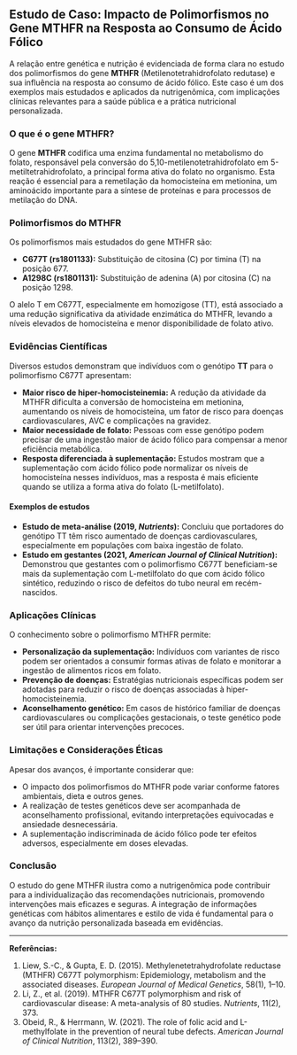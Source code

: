 
## Estudo de Caso: Impacto de Polimorfismos no Gene MTHFR na Resposta ao Consumo de Ácido Fólico

A relação entre genética e nutrição é evidenciada de forma clara no estudo dos polimorfismos do gene **MTHFR** (Metilenotetrahidrofolato redutase) e sua influência na resposta ao consumo de ácido fólico. Este caso é um dos exemplos mais estudados e aplicados da nutrigenômica, com implicações clínicas relevantes para a saúde pública e a prática nutricional personalizada.

### O que é o gene MTHFR?

O gene **MTHFR** codifica uma enzima fundamental no metabolismo do folato, responsável pela conversão do 5,10-metilenotetrahidrofolato em 5-metiltetrahidrofolato, a principal forma ativa do folato no organismo. Esta reação é essencial para a remetilação da homocisteína em metionina, um aminoácido importante para a síntese de proteínas e para processos de metilação do DNA.

### Polimorfismos do MTHFR

Os polimorfismos mais estudados do gene MTHFR são:

- **C677T (rs1801133):** Substituição de citosina (C) por timina (T) na posição 677.
- **A1298C (rs1801131):** Substituição de adenina (A) por citosina (C) na posição 1298.

O alelo T em C677T, especialmente em homozigose (TT), está associado a uma redução significativa da atividade enzimática do MTHFR, levando a níveis elevados de homocisteína e menor disponibilidade de folato ativo.

### Evidências Científicas

Diversos estudos demonstram que indivíduos com o genótipo **TT** para o polimorfismo C677T apresentam:

- **Maior risco de hiper-homocisteinemia:** A redução da atividade da MTHFR dificulta a conversão de homocisteína em metionina, aumentando os níveis de homocisteína, um fator de risco para doenças cardiovasculares, AVC e complicações na gravidez.
- **Maior necessidade de folato:** Pessoas com esse genótipo podem precisar de uma ingestão maior de ácido fólico para compensar a menor eficiência metabólica.
- **Resposta diferenciada à suplementação:** Estudos mostram que a suplementação com ácido fólico pode normalizar os níveis de homocisteína nesses indivíduos, mas a resposta é mais eficiente quando se utiliza a forma ativa do folato (L-metilfolato).

#### Exemplos de estudos

- **Estudo de meta-análise (2019, *Nutrients*):** Concluiu que portadores do genótipo TT têm risco aumentado de doenças cardiovasculares, especialmente em populações com baixa ingestão de folato.
- **Estudo em gestantes (2021, *American Journal of Clinical Nutrition*):** Demonstrou que gestantes com o polimorfismo C677T beneficiam-se mais da suplementação com L-metilfolato do que com ácido fólico sintético, reduzindo o risco de defeitos do tubo neural em recém-nascidos.

### Aplicações Clínicas

O conhecimento sobre o polimorfismo MTHFR permite:

- **Personalização da suplementação:** Indivíduos com variantes de risco podem ser orientados a consumir formas ativas de folato e monitorar a ingestão de alimentos ricos em folato.
- **Prevenção de doenças:** Estratégias nutricionais específicas podem ser adotadas para reduzir o risco de doenças associadas à hiper-homocisteinemia.
- **Aconselhamento genético:** Em casos de histórico familiar de doenças cardiovasculares ou complicações gestacionais, o teste genético pode ser útil para orientar intervenções precoces.

### Limitações e Considerações Éticas

Apesar dos avanços, é importante considerar que:

- O impacto dos polimorfismos do MTHFR pode variar conforme fatores ambientais, dieta e outros genes.
- A realização de testes genéticos deve ser acompanhada de aconselhamento profissional, evitando interpretações equivocadas e ansiedade desnecessária.
- A suplementação indiscriminada de ácido fólico pode ter efeitos adversos, especialmente em doses elevadas.

### Conclusão

O estudo do gene MTHFR ilustra como a nutrigenômica pode contribuir para a individualização das recomendações nutricionais, promovendo intervenções mais eficazes e seguras. A integração de informações genéticas com hábitos alimentares e estilo de vida é fundamental para o avanço da nutrição personalizada baseada em evidências.

---

**Referências:**

1. Liew, S.-C., & Gupta, E. D. (2015). Methylenetetrahydrofolate reductase (MTHFR) C677T polymorphism: Epidemiology, metabolism and the associated diseases. *European Journal of Medical Genetics*, 58(1), 1–10.
2. Li, Z., et al. (2019). MTHFR C677T polymorphism and risk of cardiovascular disease: A meta-analysis of 80 studies. *Nutrients*, 11(2), 373.
3. Obeid, R., & Herrmann, W. (2021). The role of folic acid and L-methylfolate in the prevention of neural tube defects. *American Journal of Clinical Nutrition*, 113(2), 389–390.
```
